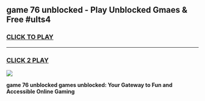 
## game 76 unblocked - Play Unblocked Gmaes & Free #ults4
<h3>
<a href="https://news.freeplayer.one?title=game_76_unblocked&ref=26F">CLICK TO PLAY</a></h3>
<hr>

<h3>
<a href="https://news.freeplayer.one?title=game_76_unblocked&ref=26F">CLICK 2 PLAY</a>
  
</h3>

<a href="https://news.freeplayer.one?title=game_76_unblocked&ref=26F/"><img src="https://clearcache.store/games.png"></a>


**game 76 unblocked games unblocked: Your Gateway to Fun and Accessible Online Gaming**
